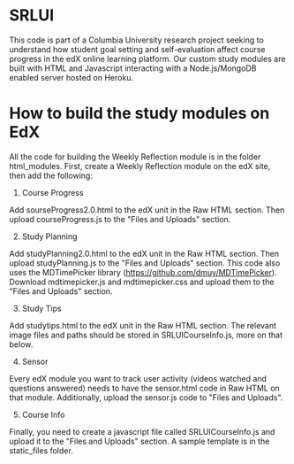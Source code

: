 # SRLUI
This code is part of a Columbia University research project seeking to understand how student goal setting and self-evaluation affect course progress in the edX online learning platform. Our custom study modules are built with HTML and Javascript interacting with a Node.js/MongoDB enabled server hosted on Heroku. 

# How to build the study modules on EdX
All the code for building the Weekly Reflection module is in the folder html_modules. First, create a Weekly Reflection module on the edX site, then add the following: 

1.  Course Progress
  
  Add sourseProgress2.0.html to the edX unit in the Raw HTML section. Then upload courseProgress.js to the "Files and Uploads" section. 
  
2. Study Planning

  Add studyPlanning2.0.html to the edX unit in the Raw HTML section. Then upload studyPlanning.js to the "Files and Uploads" section. This code also uses the MDTimePicker library (https://github.com/dmuy/MDTimePicker). Download mdtimepicker.js and mdtimepicker.css and upload them to the "Files and Uploads" section.
  
3. Study Tips

  Add studytips.html to the edX unit in the Raw HTML section. The relevant image files and paths should be stored in SRLUICourseInfo.js, more on that below. 
  
 4. Sensor
 
  Every edX module you want to track user activity (videos watched and questions answered) needs to have the sensor.html code in Raw HTML on that module. Additionally, upload the sensor.js code to "Files and Uploads". 

 5. Course Info 
 
Finally, you need to create a javascript file called SRLUICourseInfo.js and upload it to the "Files and Uploads" section. A sample template is in the static_files folder. 

